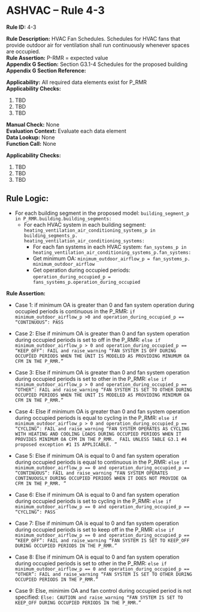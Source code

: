 # ASHVAC – Rule 4-3

**Rule ID:** 4-3
 
**Rule Description:** HVAC Fan Schedules. Schedules for HVAC fans that provide outdoor air for ventilation shall run continuously whenever spaces are occupied.  
**Rule Assertion:** P-RMR = expected value                                           
**Appendix G Section:** Section G3.1-4 Schedules for the proposed building  
**Appendix G Section Reference:**  

**Applicability:** All required data elements exist for P_RMR  
**Applicability Checks:**  
1.	TBD
2.	TBD
3.	TBD

**Manual Check:** None  
**Evaluation Context:** Evaluate each data element  
**Data Lookup:** None  
**Function Call:** None

**Applicability Checks:**  
1.	TBD
2.	TBD
3.	TBD


## Rule Logic:
- For each building segment in the proposed model: ```building_segment_p in P_RMR.building.building_segments:```
	- For each HVAC system in each building segment: ```heating_ventilation_air_conditioning_systems_p in building_segments_p. heating_ventilation_air_conditioning_systems:```
	 	- For each fan systems in each HVAC system: ```fan_systems_p in heating_ventilation_air_conditioning_systems_p.fan_systems:``` 
	 	- Get minimum OA: ```minimum_outdoor_airflow_p = fan_systems_p. minimum_outdoor_airflow```
	 	- Get operation during occupied periods: ```operation_during_occupied_p = fans_systems_p.operation_during_occupied```

**Rule Assertion:**
- Case 1: if minimum OA is greater than 0 and fan system operation during occupied periods is continuous in the P_RMR: ```if minimum_outdoor_airflow_p >0 and operation_during_occupied_p == “CONTINUOUS”: PASS```

- Case 2: Else if minimum OA is greater than 0 and fan system operation during occupied periods is set to off in the P_RMR: ```else if minimum_outdoor_airflow_p > 0 and operation_during_occupied_p == “KEEP_OFF”: FAIL and raise_warning “FAN SYSTEM IS OFF DURING OCCUPIED PERIODS WHEN THE UNIT IS MODELED AS PROVIDING MINUMUM OA CFM IN THE P_RMR.”```

- Case 3: Else if minimum OA is greater than 0 and fan system operation during occupied periods is set to other in the P_RMR: ```else if minimum_outdoor_airflow_p > 0 and operation_during_occupied_p == “OTHER”: FAIL and raise_warning “FAN SYSTEM IS SET TO OTHER DURING OCCUPIED PERIODS WHEN THE UNIT IS MODELED AS PROVIDING MINIMUM OA CFM IN THE P_RMR.”```

- Case 4: Else if minimum OA is greater than 0 and fan system operation during occupied periods is equal to cycling in the P_RMR: ```else if minimum_outdoor_airflow_p > 0 and operation_during_occupied_p == “CYCLING”: FAIL and raise_warning “FAN SYSTEM OPERATES AS CYCLING WITH HEATING AND COOLING LOADS DURING OCCUPIED PERIODS WHEN IT PROVIDES MINIMUM OA CFM IN THE P_RMR.  FAIL UNLESS TABLE G3.1 #4 proposed exception #1 IS APPLICABLE. ”```

- Case 5: Else if minimum OA is equal to 0 and fan system operation during occupied periods is equal to continuous in the P_RMR: ```else if minimum_outdoor_airflow_p == 0 and operation_during_occupied_p == “CONTINUOUS”: FAIL and raise_warning “FAN SYSTEM OPERATES CONTINUOUSLY DURING OCCUPIED PERIODS WHEN IT DOES NOT PROVIDE OA CFM IN THE P_RMR. ”```

- Case 6: Else if minimum OA is equal to 0 and fan system operation during occupied periods is set to cycling in the P_RMR: ```else if minimum_outdoor_airflow_p == 0 and operation_during_occupied_p == “CYCLING”: PASS```

- Case 7: Else if minimum OA is equal to 0 and fan system operation during occupied periods is set to keep off in the P_RMR: ```else if minimum_outdoor_airflow_p == 0 and operation_during_occupied_p == “KEEP_OFF”: FAIL and raise_warning “FAN SYSTEM IS SET TO KEEP_OFF DURING OCCUPIED PERIODS IN THE P_RMR.”```

- Case 8: Else if minimum OA is equal to 0 and fan system operation during occupied periods is set to other in the P_RMR: ```else if minimum_outdoor_airflow_p == 0 and operation_during_occupied_p == “OTHER”: FAIL and raise_warning “FAN SYSTEM IS SET TO OTHER DURING OCCUPIED PERIODS IN THE P_RMR.”```

- Case 9: Else, minimim OA and fan control during occupied period is not specified: ```Else: CAUTION and raise_warning “FAN SYSTEM IS SET TO KEEP_OFF DURING OCCUPIED PERIODS IN THE P_RMR.”```



